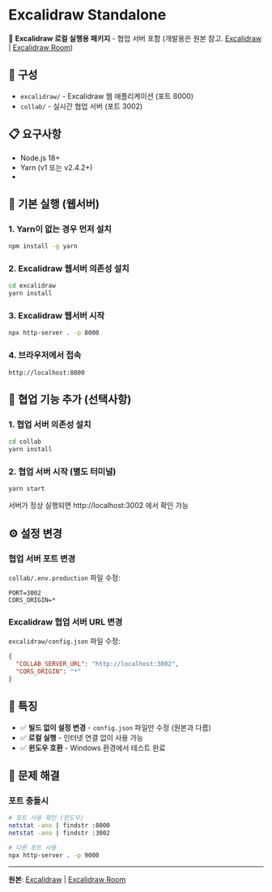 # Excalidraw Standalone

🎨 **Excalidraw 로컬 실행용 패키지** - 협업 서버 포함 (개발용은 원본 참고. [Excalidraw](https://github.com/excalidraw/excalidraw) | [Excalidraw Room](https://github.com/excalidraw/excalidraw-room))

## 📁 구성

- `excalidraw/` - Excalidraw 웹 애플리케이션 (포트 8000)
- `collab/` - 실시간 협업 서버 (포트 3002)

## 📋 요구사항

- Node.js 18+
- Yarn (v1 또는 v2.4.2+)
- 
## 🚀 기본 실행 (웹서버)

### 1. Yarn이 없는 경우 먼저 설치
```bash
npm install -g yarn
```

### 2. Excalidraw 웹서버 의존성 설치
```bash
cd excalidraw
yarn install
```

### 3. Excalidraw 웹서버 시작
```bash
npx http-server . -p 8000
```

### 4. 브라우저에서 접속
```
http://localhost:8000
```

## 👥 협업 기능 추가 (선택사항)

### 1. 협업 서버 의존성 설치
```bash
cd collab
yarn install
```

### 2. 협업 서버 시작 (별도 터미널)
```bash
yarn start
```
서버가 정상 실행되면 http://localhost:3002 에서 확인 가능

## ⚙️ 설정 변경

### 협업 서버 포트 변경
`collab/.env.production` 파일 수정:
```env
PORT=3002
CORS_ORIGIN=*
```

### Excalidraw 협업 서버 URL 변경
`excalidraw/config.json` 파일 수정:
```json
{
  "COLLAB_SERVER_URL": "http://localhost:3002",
  "CORS_ORIGIN": "*"
}
```

## 📝 특징

- ✅ **빌드 없이 설정 변경** - `config.json` 파일만 수정 (원본과 다름)
- ✅ **로컬 실행** - 인터넷 연결 없이 사용 가능
- ✅ **윈도우 호환** - Windows 환경에서 테스트 완료


## 🔧 문제 해결

### 포트 충돌시 
```bash
# 포트 사용 확인 (윈도우)
netstat -ano | findstr :8000
netstat -ano | findstr :3002

# 다른 포트 사용
npx http-server . -p 9000
```

---

**원본**: [Excalidraw](https://github.com/excalidraw/excalidraw) | [Excalidraw Room](https://github.com/excalidraw/excalidraw-room)
